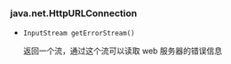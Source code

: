 ### java.net.HttpURLConnection

* `InputStream getErrorStream()`

  返回一个流，通过这个流可以读取 web 服务器的错误信息

  